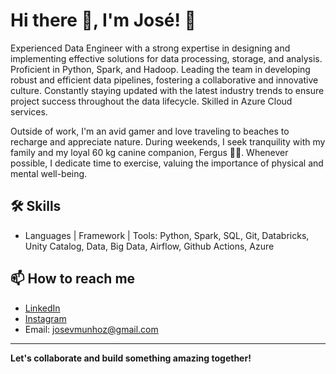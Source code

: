 # Hi there 👋, I'm José! 🍻

Experienced Data Engineer with a strong expertise in designing and implementing effective solutions for data processing, storage, and analysis. Proficient in Python, Spark, and Hadoop. Leading the team in developing robust and efficient data pipelines, fostering a collaborative and innovative culture. Constantly staying updated with the latest industry trends to ensure project success throughout the data lifecycle. Skilled in Azure Cloud services. 

Outside of work, I'm an avid gamer and love traveling to beaches to recharge and appreciate nature. During weekends, I seek tranquility with my family and my loyal 60 kg canine companion, Fergus 🐕‍🦺. Whenever possible, I dedicate time to exercise, valuing the importance of physical and mental well-being.

## 🛠️ Skills
- Languages | Framework | Tools: Python, Spark, SQL, Git, Databricks, Unity Catalog, Data, Big Data, Airflow, Github Actions, Azure

## 📫 How to reach me
- [LinkedIn](https://www.linkedin.com/in/josevmunhoz/)
- [Instagram](https://www.instagram.com/josevictoroki/)
- Email: josevmunhoz@gmail.com

---

**Let's collaborate and build something amazing together!**
